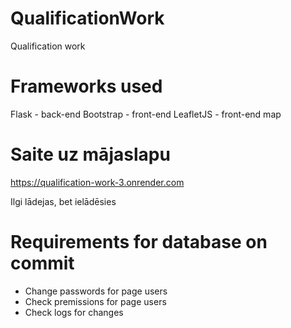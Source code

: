 # QualificationWork

Qualification work

# Frameworks used

Flask - back-end
Bootstrap - front-end
LeafletJS - front-end map

# Saite uz mājaslapu

https://qualification-work-3.onrender.com

Ilgi lādejas, bet ielādēsies

# Requirements for database on commit

- Change passwords for page users
- Check premissions for page users
- Check logs for changes

